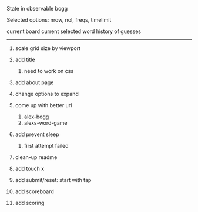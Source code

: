 State in observable bogg

Selected options:
nrow, nol, freqs, timelimit

current board
current selected word
history of guesses


---

1. scale grid size by viewport
1. add title
    1. need to work on css
1. add about page
1. change options to expand
1. come up with better url
    1. alex-bogg
    1. alexs-word-game
    
1. add prevent sleep
    1. first attempt failed
1. clean-up readme

1. add touch x
1. add submit/reset: start with tap
1. add scoreboard
1. add scoring